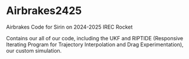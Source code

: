 # Airbrakes2425
Airbrakes Code for Sirin on 2024-2025 IREC Rocket

Contains our all of our code, including the UKF and RIPTIDE (Responsive Iterating Program for Trajectory Interpolation and Drag Experimentation), our custom simulation.
